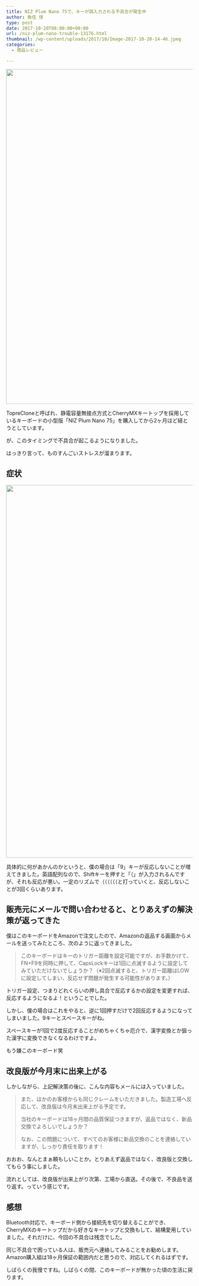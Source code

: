 ```yaml
---
title: NIZ Plum Nano 75で、キーが誤入力される不具合が発生中
author: 魚住 惇
type: post
date: 2017-10-20T08:00:00+00:00
url: /niz-plum-nano-trouble-13176.html
thumbnail: /wp-content/uploads/2017/10/Image-2017-10-20-14-46.jpeg
categories:
  - 商品レビュー

---
```

<img decoding="async" loading="lazy" class="alignnone size-full wp-image-13174" src="/wp-content/uploads/2017/10/Image-2017-10-20-14-46.jpeg" width="1456" height="904"  sizes="(max-width: 1456px) 100vw, 1456px" />

TopreCloneと呼ばれ、静電容量無接点方式とCherryMXキートップを採用しているキーボードの小型版「NIZ Plum Nano 75」を購入してから2ヶ月ほど経とうとしています。

が、このタイミングで不具合が起こるようになりました。

はっきり言って、ものすんごいストレスが溜まります。

## 症状

<img decoding="async" loading="lazy" class="alignnone size-full wp-image-13175" src="/wp-content/uploads/2017/10/Image-2017-10-20-14-48.jpeg" width="1456" height="1006"  sizes="(max-width: 1456px) 100vw, 1456px" /> 

具体的に何があかんのかというと、僕の場合は「9」キーが反応しないことが増えてきました。英語配列なので、Shiftキーを押すと「（」が入力されるんですが、それも反応が悪い。一定のリズムで（（（（（（と打っていくと、反応しないことが3回くらいあります。

## 販売元にメールで問い合わせると、とりあえずの解決策が返ってきた

僕はこのキーボードをAmazonで注文したので、Amazonの返品する画面からメールを送ってみたところ、次のように返ってきました。

> このキーボードはキーのトリガー距離を設定可能ですが、お手数かけて、FN+F9を同時に押して、CapsLockキーは1回に点滅するように設定してみていただけないでしょうか？（※2回点滅すると、トリガー距離はLOWに設定してしまい、反応せず問題が発生する可能性があります。） 

トリガー設定、つまりどれくらいの押し具合で反応するかの設定を変更すれば、反応するようになるよ！ということでした。

しかし、僕の場合はこれをやると、逆に1回押すだけで2回反応するようになってしまいました。9キーとスペースキーがね。

スペースキーが1回で2度反応することがめちゃくちゃ厄介で、漢字変換とか狙った漢字に変換できなくなるわけですよ。

もう嫌このキーボード笑

## 改良版が今月末に出来上がる

しかしながら、上記解決策の後に、こんな内容もメールには入っていました。

> また、ほかのお客様からも同じクレームをいただきました。製造工場へ反応して、改良版は今月末出来上がる予定です。
> 
> 当社のキーボードは18ヶ月間の品質保証つきますが、返品ではなく、新品交換でよろしいでしょうか？
> 
> なお、この問題について、すべてのお客様に新品交換のことを連絡していますが、しっかり責任を取ります！ 

おおお、なんとまぁ頼もしいことか。とりあえず返品ではなく、改良版と交換してもらう事にしました。

流れとしては、改良版が出来上がり次第、工場から直送。その後で、不良品を送り返す。っていう感じです。

## 感想

Bluetooth対応で、キーボード側から接続先を切り替えることができ、CherryMXのキートップだから好きなキートップと交換もして、結構愛用していました。それだけに、今回の不具合は残念でした。

同じ不具合で困っている人は、販売元へ連絡してみることをお勧めします。Amazon購入組は18ヶ月保証の範囲内だと思うので、対応してくれるはずです。

しばらくの我慢ですね。しばらくの間、このキーボードが無かった頃の生活に戻ります。